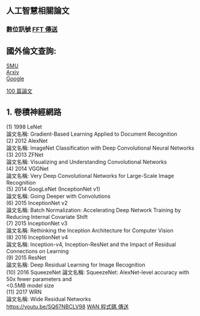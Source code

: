 ## 人工智慧相關論文   
### 數位訊號 [FFT 傳送](http://www.cmlab.csie.ntu.edu.tw/cml/dsp/training/coding/transform/fft.html)  
  
## 國外倫文查詢:
[SMU](https://scholar.smu.edu/do/search/?q=BPNN&start=0&context=2110049&facet=)  
[Arxiv](https://arxiv.org/search/?query=ANN&searchtype=all&source=header)   
[Google](https://scholar.google.com/schhp?hl=zh-TW&as_sdt=0,5)

[100 篇論文 ](https://gitycc.github.io/machine-learning-papers-summary/?fbclid=IwAR0u8ACGBq788yv5nqF_tdTOArzLQZaVGlZqdVH1S_H1dVOjovS7et_EQTQ#/speech/waveglow)
## 1. 卷積神經網路
(1) 1998 LeNet  
論文名稱: Gradient-Based Learning Applied to Document Recognition  
(2) 2012 AlexNet  
論文名稱: ImageNet Classification with Deep Convolutional Neural Networks  
(3) 2013 ZFNet  
論文名稱: Visualizing and Understanding Convolutional Networks  
(4) 2014 VGGNet  
論文名稱: Very Deep Convolutional Networks for Large-Scale Image  
Recognition  
(5) 2014 GoogLeNet (InceptionNet v1)  
論文名稱: Going Deeper with Convolutions  
(6) 2015 InceptionNet v2  
論文名稱: Batch Normalization: Accelerating Deep Network Training by  
Reducing Internal Covariate Shift  
(7) 2015 InceptionNet v3  
論文名稱: Rethinking the Inception Architecture for Computer Vision  
(8) 2016 InceptionNet v4  
論文名稱: Inception-v4, Inception-ResNet and the Impact of Residual Connections on Learning  
(9) 2015 ResNet   
論文名稱: Deep Residual Learning for Image Recognition  
(10) 2016 SqueezeNet 
論文名稱: SqueezeNet: AlexNet-level accuracy with 50x fewer parameters and  
<0.5MB model size  
(11) 2017 WRN  
論文名稱: Wide Residual Networks  
https://youtu.be/SQ67NBCLV98
[WAN 程式碼 傳送](https://github.com/szagoruyko/wide-residual-networks)


